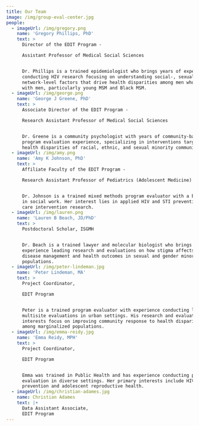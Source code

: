 ```yaml
---
title: Our Team
image: /img/group-eval-center.jpg
people:
  - imageUrl: /img/gregory.png
    name: 'Gregory Phillips, PhD'
    text: >
      Director of the EDIT Program -

      Assistant Professor of Medical Social Sciences


      Dr. Phillips is a trained epidemiologist who brings years of experience
      conducting HIV research focusing on understanding social-, sexual-, and
      network-level factors that drive health disparities among men who have sex
      with men, particularly young MSM and Black MSM.
  - imageUrl: /img/george.png
    name: 'George J Greene, PhD'
    text: >
      Associate Director of the EDIT Program - 

      Research Assistant Professor of Medical Social Sciences


      Dr. Greene is a community psychologist with years of community-based
      program evaluation experience, specializing in interventions targeting
      health disparities of racial, ethnic, and sexual minority communities.
  - imageUrl: /img/amy.png
    name: 'Amy K Johnson, PhD'
    text: >
      Affiliate Faculty of the EDIT Program - 

      Research Assistant Professor of Pediatrics (Adolescent Medicine)


      Dr. Johnson is a trained mixed methods program evaluator with a background
      in social work. Her interest lies in applied HIV and STI prevention and
      care intervention research. 
  - imageUrl: /img/lauren.png
    name: 'Lauren B Beach, JD/PhD'
    text: >
      Postdoctoral Scholar, ISGMH


      Dr. Beach is a trained lawyer and molecular biologist who brings
      experience leading research and evaluations on how stigma affects chronic
      disease management and health outcomes in sexual and gender minority
      populations. 
  - imageUrl: /img/peter-lindeman.jpg
    name: 'Peter Lindeman, MA'
    text: >
      Project Coordinator, 

      EDIT Program


      Peter is a trained program evaluator with experience conducting large,
      multisite evaluations in urban settings. His research and evaluation
      interests focus on improving community response to health disparities
      among marginalized populations.
  - imageUrl: /img/emma-reidy.jpg
    name: 'Emma Reidy, MPH'
    text: >
      Project Coordinator, 

      EDIT Program


      Emma was trained in Public Health and has experience conducting program
      evaluation in diverse settings. Her primary interests include HIV
      prevention and adolescent reproductive health.
  - imageUrl: /img/christian-adames.jpg
    name: Christian Adames
    text: |+
      Data Assistant Associate,
      EDIT Program
---
```


